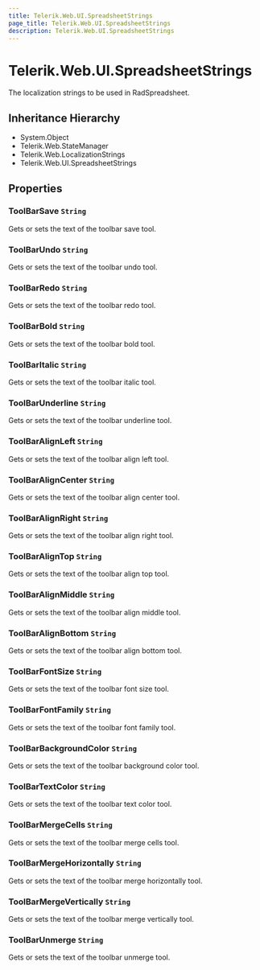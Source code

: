 ```yaml
---
title: Telerik.Web.UI.SpreadsheetStrings
page_title: Telerik.Web.UI.SpreadsheetStrings
description: Telerik.Web.UI.SpreadsheetStrings
---
```


# Telerik.Web.UI.SpreadsheetStrings

The localization strings to be used in RadSpreadsheet.

## Inheritance Hierarchy

* System.Object
* Telerik.Web.StateManager
* Telerik.Web.LocalizationStrings
* Telerik.Web.UI.SpreadsheetStrings

## Properties

###  ToolBarSave `String`

Gets or sets the text of the toolbar save tool.

###  ToolBarUndo `String`

Gets or sets the text of the toolbar undo tool.

###  ToolBarRedo `String`

Gets or sets the text of the toolbar redo tool.

###  ToolBarBold `String`

Gets or sets the text of the toolbar bold tool.

###  ToolBarItalic `String`

Gets or sets the text of the toolbar italic tool.

###  ToolBarUnderline `String`

Gets or sets the text of the toolbar underline tool.

###  ToolBarAlignLeft `String`

Gets or sets the text of the toolbar align left tool.

###  ToolBarAlignCenter `String`

Gets or sets the text of the toolbar align center tool.

###  ToolBarAlignRight `String`

Gets or sets the text of the toolbar align right tool.

###  ToolBarAlignTop `String`

Gets or sets the text of the toolbar align top tool.

###  ToolBarAlignMiddle `String`

Gets or sets the text of the toolbar align middle tool.

###  ToolBarAlignBottom `String`

Gets or sets the text of the toolbar align bottom tool.

###  ToolBarFontSize `String`

Gets or sets the text of the toolbar font size tool.

###  ToolBarFontFamily `String`

Gets or sets the text of the toolbar font family tool.

###  ToolBarBackgroundColor `String`

Gets or sets the text of the toolbar background color tool.

###  ToolBarTextColor `String`

Gets or sets the text of the toolbar text color tool.

###  ToolBarMergeCells `String`

Gets or sets the text of the toolbar merge cells tool.

###  ToolBarMergeHorizontally `String`

Gets or sets the text of the toolbar merge horizontally tool.

###  ToolBarMergeVertically `String`

Gets or sets the text of the toolbar merge vertically tool.

###  ToolBarUnmerge `String`

Gets or sets the text of the toolbar unmerge tool.

